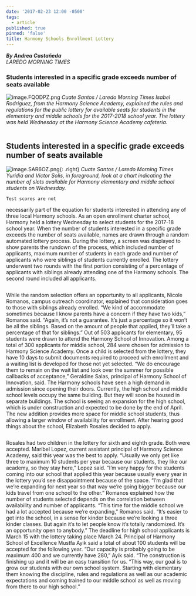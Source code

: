 ```yaml
---
date: '2017-02-23 12:00 -0500'
tags:
  - article
published: true
pinned: 'false'
title: Harmony Schools Enrollment Lottery
---
```

_**By Andrea Castañeda**_
<br/>
_LAREDO MORNING TIMES_

### Students interested in a specific grade exceeds number of seats available

![image.FQODPZ.png]({{site.baseurl}}/assets/images/image.FQODPZ.png)
*Cuate Santos / Laredo Morning Times*
*Isabel Rodriguez, from the Harmony Science Academy, explained the rules and regulations
for the public lottery for available seats for students in the elementary and middle schools
for the 2017-2018 school year. The lottery was held Wednesday at the Harmony Science
Academy cafeteria.*

<div class="row">
  <div class="column">
  <p>
    <h2>
Students interested
in a specific grade
exceeds number of
seats available
    </h2>
  </p>
	<p markdown="1">

![image.SAR6OZ.png]({{site.baseurl}}/assets/images/image.SAR6OZ.png){: .right}
*Cuate Santos / Laredo Morning Times*
*Yuridia and Victor Solis, in foreground,
look at a chart indicating the number of
slots available for Harmony elementary and
middle school students on Wednesday.*

	Test scores are not
necessarily part of the
equation for students
interested in attending
any of three local
Harmony schools.
As an open enrollment
charter school,
Harmony held a lottery
Wednesday to select
students for the
2017-18 school year.
When the number of students
interested in a specific grade exceeds the
number of seats available, names are drawn
through a random
automated lottery
process. During the
lottery, a screen was
displayed to show
parents the rundown
of the process,
which included number
of applicants, maximum number of students
in each grade and
number of applicants
who were siblings of
students currently enrolled.
The lottery underwent
two rounds with the first
portion consisting of a
percentage of applicants
with siblings already
attending one of the
Harmony schools. The
second round included
all applicants.
	</p>
  </div>
  <div class="column">
    <p>
While the
random selection offers
an opportunity to all
applicants, Nicole Romanos, campus outreach
coordinator, explained
that consideration goes
to those with siblings
already enrolled.
“We kind of accommodate sometimes because I
know parents have a
concern if they have two
kids,” Romanos said.
“Again, it’s not a guarantee. It’s just a percentage
so it won’t be all the siblings. Based on the
amount of people that
applied, they’ll take a
percentage of that for
siblings.”
Out of 503 applicants
for elementary, 95 students were drawn to
attend the Harmony
School of Innovation.
Among a total of 300
applicants for middle
school, 284 were chosen
for admission to Harmony Science Academy.
Once a child is selected
from the lottery, they
have 10 days to submit
documents required to
proceed with enrollment
and a waiting list is developed for those not yet
selected.
“We do encourage
them to remain on the
wait list and look over
the summer for possible
callbacks of acceptance,”
Geraldine Salas, principal of Harmony School of
Innovation, said.
The Harmony schools
have seen a high demand
in admission since opening their doors. Currently, the high school and
middle school levels
occupy the same building. But they will soon be
housed in separate buildings. The school is seeing
an expansion for the
high school, which is
under construction and
expected to be done by
the end of April. The
new addition provides
more space for middle
school students, thus
allowing a larger window
of availability for enrollment.
After hearing good
things about the school,
Elizabeth Rosales decided to apply.
    </p>
  </div>
  <div class="column">
    <p>
Rosales had
two children in the lottery for sixth and eighth
grade. Both were accepted. Maribel Lopez, current assistant principal
of Harmony Science
Academy, said this year
was the best to apply.
“Usually we only get
like three to maximum 10
students per year because our students, they
like our academy, so they
stay here,” Lopez said.
“I’m very happy for the
students coming into our
school that applied this
year because usually
every year in the lottery
you’d see disappointment
because of the space.
	“I’m glad that we’re
expanding for next year
so that way we’re going
bigger because our kids
travel from one school to
the other.”
Romanos explained
how the number of students selected depends
on the correlation between availability and
number of applicants.
“This time for the
middle school we had a
lot accepted because
we’re expanding,” Romanos said. “It’s easier to
get into the school, in a
sense for kinder because
we’re looking a three
kinder classes. But again
it’s to let people know it’s
totally randomized. It’s
an opportunity open to
anybody.”
The deadline for high
school applicants is
March 15 with the lottery
taking place March 24.
Principal of Harmony
School of Excellence
Mustfa Ayik said a total
of about 100 students will
be accepted for the following year.
“Our capacity is probably going to be maximum 400 and we currently have 280,” Ayik
said. “The construction
is finishing up and it will
be an easy transition for
us.
“This way, our goal is
to grow our students
with our own school
system. Starting with
elementary them knowing the discipline, rules
and regulations as well
as our academic expectations and coming trained
to our middle school as
well as moving from
there to our high school.”
    </p>
  </div>
</div>
